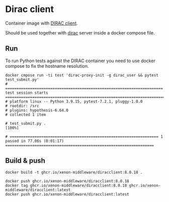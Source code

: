 # Dirac client

Container image with [DIRAC client](https://dirac.readthedocs.io/en/latest/UserGuide/GettingStarted/InstallingClient/index.html).

Should be used together with [dirac](../dirac) server inside a docker compose file.

## Run

To run Python tests against the DIRAC container you need to use docker compose to fix the hostname resolution.

```shell
docker cmpose run -ti test 'dirac-proxy-init -g dirac_user && pytest test_submit.py'
# ====================================================================== test session starts =======================================================================
# platform linux -- Python 3.9.15, pytest-7.2.1, pluggy-1.0.0
# rootdir: /src
# plugins: hypothesis-6.64.0
# collected 1 item                                                                                                                                                 

# test_submit.py .                                                                                                                                           [100%]

# ================================================================== 1 passed in 77.06s (0:01:17) ==================================================================
```

## Build & push

```shell
docker build -t ghcr.io/xenon-middleware/diracclient:8.0.18 .
```

```shell
docker push ghcr.io/xenon-middleware/diracclient:8.0.18
docker tag ghcr.io/xenon-middleware/diracclient:8.0.18 ghcr.io/xenon-middleware/diracclient:latest
docker push ghcr.io/xenon-middleware/diracclient:latest
```
